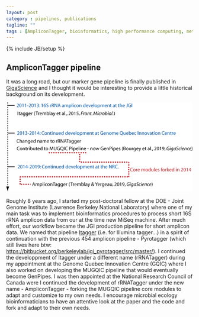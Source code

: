 ```yaml
---
layout: post
category : pipelines, publications
tagline: ""
tags : [AmpliconTagger, bioinformatics, high performance computing, metagenomics, 16S rRNA amplicons]
---
```

{% include JB/setup %}


## AmpliconTagger pipeline
It was a long road, but our marker gene pipeline is finally published in [GigaScience](https://academic.oup.com/gigascience/article/8/12/giz146/5670612) and I thought it would be interesting to provide a little historical background on its development.

![Timeline](/images/post_2019-12-12.png)

Roughly 8 years ago, I started my post-doctoral fellow at the DOE - Joint Genome Institute (Lawrence Berkeley National Laboratory) where one of my main task was to implement bioinformatics procedures to process short 16S rRNA amplicon data from our at the time new MiSeq machine. After much effort, our workflow became the JGI production pipeline for short amplicon data. We named that pipeline [Itagger](https://jgi.doe.gov/wp-content/uploads/2016/06/DOE-JGI-iTagger-methods.pdf) (i.e. for Illumina tagger...) in a spirit of continuation with the previous 454 amplicon pipeline - Pyrotagger (which still lives here btw: https://bitbucket.org/berkeleylab/jgi_pyrotagger/src/master/). I continued the developpment of Itagger under a different name (rRNATagger) during my appointment at the Genome Quebec Innovation Centre (GQIC) where I also worked on developing the MUGQIC pipeline that would eventually become GenPipes. I was then appointed at the National Research Council of Canada were I continued the development of rRNATagger under the new name - AmpliconTagger - forking the MUGQIC pipeline core modules to adapt and customize to my own needs. I encourage microbial ecology bioinformaticians to have an attentive look at the paper and the code and fork and adapt to their own needs.
